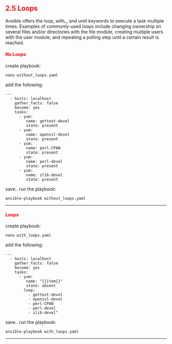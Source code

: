 ## <font color='red'> 2.5 Loops </font>
Ansible offers the loop, with_<lookup>, and until keywords to execute a task multiple times. Examples of commonly-used loops include changing ownership on several files and/or directories with the file module, creating multiple users with the user module, and repeating a polling step until a certain result is reached.

#### <font color='red'>No Loops</font>

create playbook:
```
nano without_loops.yaml
```
add the following:
```
---
  - hosts: localhost
    gather_facts: false
    become: yes
    tasks:
      - yum:
         name: gettext-devel
         state: present
      - yum:
         name: openssl-devel
         state: present
      - yum:
         name: perl-CPAN
         state: present
      - yum:
         name: perl-devel
         state: present
      - yum:
         name: zlib-devel
         state: present
```
save..
run the playbook:
```
ansible-playbook without_loops.yaml
```

---

#### <font color='red'>Loops</font>

create playbook:
```
nano with_loops.yaml
```
add the following:
```
---
  - hosts: localhost
    gather_facts: false
    become: yes
    tasks:
      - yum:
         name: "{{item}}"
         state: absent
        loop:
          - gettext-devel
          - openssl-devel
          - perl-CPAN
          - perl-devel
          - zlib-devel"
```
save..
run the playbook:
```
ansible-playbook with_loops.yaml
```

---